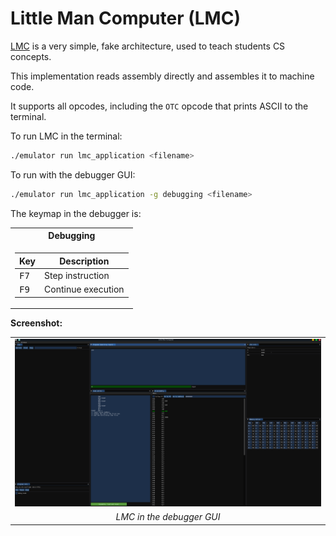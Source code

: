 # Little Man Computer (LMC)

[LMC](https://en.wikipedia.org/wiki/Little_man_computer) is a very simple, fake architecture, used to teach students
CS concepts.

This implementation reads assembly directly and assembles it to machine code.

It supports all opcodes, including the `OTC` opcode that prints ASCII to the terminal.

To run LMC in the terminal:

```sh
./emulator run lmc_application <filename>
```

To run with the debugger GUI:

```sh
./emulator run lmc_application -g debugging <filename>
```

The keymap in the debugger is:

<table>
<tr>
<th>Debugging</th>
</tr>
<tr>
<td>

| Key                  | Description         |
|----------------------|---------------------|
| <kbd>F7</kbd>        | Step instruction    |
| <kbd>F9</kbd>        | Continue execution  |

</td>
</tr>
</table>

**Screenshot:**

|                                                                                |
|:------------------------------------------------------------------------------:|
| ![LMC with debugger](../../assets/images/LMC_debugger.png "LMC with debugger") | 
|                           *LMC in the debugger GUI*                            |
